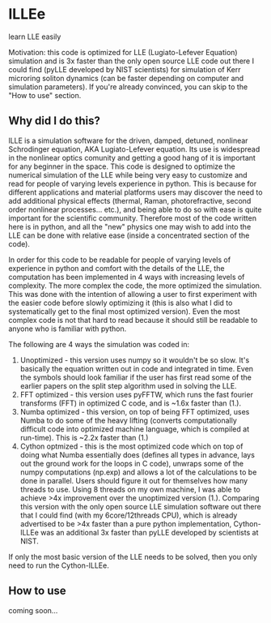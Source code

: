# lLLEe
learn LLE easily

Motivation: this code is optimized for LLE (Lugiato-Lefever Equation) simulation and is 3x faster than the only open source LLE code out there I could find (pyLLE developed by NIST scientists) for simulation of Kerr microring soliton dynamics (can be faster depending on computer and simulation parameters). If you're already convinced, you can skip to the "How to use" section.

## Why did I do this?

lLLE is a simulation software for the driven, damped, detuned, nonlinear Schrodinger equation, AKA Lugiato-Lefever equation.  Its use is widespread in the nonlinear optics comunity and getting a good hang of it is important for any beginner in the space.  This code is designed to optimize the numerical simulation of the LLE while being very easy to customize and read for people of varying levels experience in python.  This is because for different applications and material platforms users may discover the need to add additional physical effects (thermal, Raman, photorefractive, second order nonlinear processes... etc.), and being able to do so with ease is quite important for the scientific community.  Therefore most of the code written here is in python, and all the "new" physics one may wish to add into the LLE can be done with relative ease (inside a concentrated section of the code).

In order for this code to be readable for people of varying levels of experience in python and comfort with the details of the LLE, the computation has been implemented in 4 ways with increasing levels of complexity.  The more complex the code, the more optimized the simulation.  This was done with the intention of allowing a user to first experiment with the easier code before slowly optimizing it (this is also what I did to systematically get to the final most optimized version).  Even the most complex code is not that hard to read because it should still be readable to anyone who is familiar with python.

The following are 4 ways the simulation was coded in:
1. Unoptimized - this version uses numpy so it wouldn't be so slow.  It's basically the equation written out in code and integrated in time.  Even the symbols should look familiar if the user has first read some of the earlier papers on the split step algorithm used in solving the LLE.  
2. FFT optimized - this version uses pyFFTW, which runs the fast fourier transforms (FFT) in optimized C code, and is ~1.6x faster than (1.).
3. Numba optimized - this version, on top of being FFT optimized, uses Numba to do some of the heavy lifting (converts computationally difficult code into optimized machine language, which is compiled at run-time).  This is ~2.2x faster than (1.)
4. Cython optmized - this is the most optimized code which on top of doing what Numba essentially does (defines all types in advance, lays out the ground work for the loops in C code), unwraps some of the numpy computations (np.exp) and allows a lot of the calculations to be done in parallel.  Users should figure it out for themselves how many threads to use. Using 8 threads on my own machine, I was able to achieve >4x improvement over the unoptimized version (1.).  Comparing this version with the only open source LLE simulation software out there that I could find (with my 6core/12threads CPU), which is already advertised to be >4x faster than a pure python implementation, Cython-lLLEe was an additional 3x faster than pyLLE developed by scientists at NIST.

If only the most basic version of the LLE needs to be solved, then you only need to run the Cython-lLLEe.

## How to use
coming soon...
